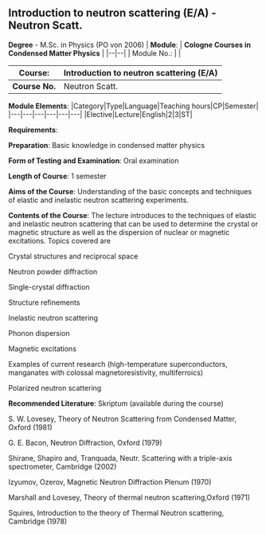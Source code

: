 ## Introduction to neutron scattering (E/A) - Neutron Scatt.

**Degree** - M.Sc. in Physics (PO von 2006)
| **Module**: | **Cologne Courses in Condensed Matter Physics** |
|--|--|
| Module No.: |  |

| **Course**: | Introduction to neutron scattering (E/A) |
|------|------|
| **Course No.** | Neutron Scatt. |

**Module Elements**:
|Category|Type|Language|Teaching hours|CP|Semester|
|---|---|---|---|---|---|
|Elective|Lecture|English|2|3|ST|

**Requirements**:


**Preparation**:
Basic knowledge in condensed matter physics

**Form of Testing and Examination**:
Oral examination

**Length of Course**:
1 semester

**Aims of the Course**:
Understanding of the basic concepts and techniques of elastic and inelastic neutron scattering experiments.

**Contents of the Course**:
The lecture introduces to the techniques of elastic and inelastic neutron scattering that can be used to determine the crystal or magnetic structure as well as the dispersion of nuclear or magnetic excitations. Topics covered are

Crystal structures and reciprocal space

Neutron powder diffraction

Single-crystal diffraction 

Structure refinements

Inelastic neutron scattering

Phonon dispersion

Magnetic excitations

Examples of current research (high-temperature superconductors, manganates with colossal magnetoresistivity, multiferroics)

Polarized neutron scattering

**Recommended Literature**:
Skriptum (available during the course)

S. W. Lovesey, Theory of Neutron Scattering from Condensed Matter, Oxford (1981)

G. E. Bacon, Neutron Diffraction, Oxford (1979)

Shirane, Shapiro and, Tranquada, Neutr. Scattering with a triple-axis spectrometer, Cambridge (2002) 

Izyumov, Ozerov, Magnetic Neutron Diffraction	Plenum (1970)

Marshall and Lovesey, Theory of thermal neutron scattering,Oxford (1971)

Squires,  Introduction to the theory of Thermal Neutron scattering, Cambridge (1978)


